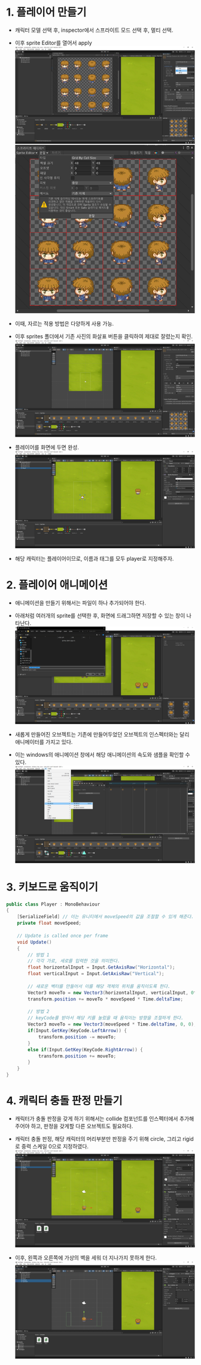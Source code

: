# 1. 플레이어 만들기

- 캐릭터 모델 선택 후, inspector에서 스프라이트 모드 선택 후, 멀티 선택.
- 이후 sprite Editor를 열어서 apply
![charactor_sprite_editor](./StaticFiles/Unity_project_charactor_sprite_editor.PNG)
![editor_cellSize](./StaticFiles/Unity_project_charactor_sprite_editor_cellSize.PNG)

- 이때, 자르는 적용 방법은 다양하게 사용 가능.
- 이후 sprites 폴더에서 기존 사진의 화살표 버튼을 클릭하여 제대로 잘렸는지 확인.
![sprite_edit_complete](./StaticFiles/Unity_project_charactor_sprite_edit_complete.PNG)

- 플레이어를 화면에 두면 완성.
![charactor_place](./StaticFiles/Unity_project_charactor_place.PNG)

- 해당 캐릭터는 플레이어이므로, 이름과 태그를 모두 player로 지정해주자.

# 2. 플레이어 애니메이션

- 애니메이션을 만들기 위해서는 파일이 하나 추가되어야 한다.
- 아래처럼 여러개의 sprite를 선택한 후, 화면에 드래그하면 저장할 수 있는 창이 나타난다.
![animation_create](./StaticFiles/Unity_project_charactor_sprite_animation_create.PNG)

- 새롭게 만들어진 오브젝트는 기존에 만들어두었던 오브젝트의 인스펙터와는 달리 애니메이터를 가지고 있다.
- 이는 windows의 애니메이션 창에서 해당 애니메이션의 속도와 샘플을 확인할 수 있다.
![animation_window](./StaticFiles/Unity_project_charactor_sprite_animation_window.PNG)

# 3. 키보드로 움직이기

```C#
public class Player : MonoBehaviour
{
    [SerializeField] // 이는 유니티에서 moveSpeed의 값을 조절할 수 있게 해준다.
    private float moveSpeed;

    // Update is called once per frame
    void Update()
    {
        // 방법 1
        // 각각 가로, 세로를 입력한 것을 의미한다.
        float horizontalInput = Input.GetAxisRaw("Horizontal");
        float verticalInput = Input.GetAxisRaw("Vertical");
        
        // 새로운 벡터를 만들어서 이를 해당 객체의 위치를 움직이도록 한다.
        Vector3 moveTo = new Vector3(horizontalInput, verticalInput, 0f);
        transform.position += moveTo * moveSpeed * Time.deltaTime;

        // 방법 2
        // keyCode를 받아서 해당 키를 눌렀을 때 움직이는 방향을 조절하게 한다.
        Vector3 moveTo = new Vector3(moveSpeed * Time.deltaTime, 0, 0); // 이 연습프로젝트는 좌우로만 움직이므로 가운데는 0이다.
        if(Input.GetKey(KeyCode.LeftArrow)) {
            transform.position -= moveTo;
        }
        else if(Input.GetKey(KeyCode.RightArrow)) {
            transform.position += moveTo;
        }
    }
}
```

# 4. 캐릭터 충돌 판정 만들기

- 캐릭터가 충돌 판정을 갖게 하기 위해서는 collide 컴포넌트를 인스펙터에서 추가해주어야 하고, 판정을 갖게할 다른 오브젝트도 필요하다.

- 캐릭터 충돌 판정, 해당 캐릭터의 머리부분만 판정을 주기 위해 circle, 그리고 rigid로 중력 스케일 0으로 지정하였다.
![charactor_collide_apply](./StaticFiles/Unity_project_charactor_collide_apply.PNG)

- 이후, 왼쪽과 오른쪽에 가상의 벽을 세워 더 지나가지 못하게 한다.
![wall_collide_apply](./StaticFiles/Unity_project_wall_collide_apply.PNG)